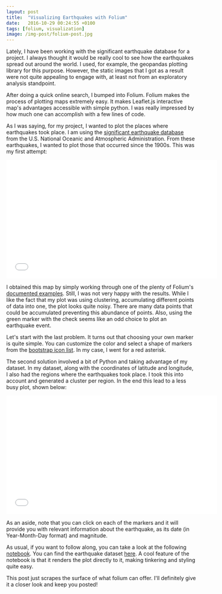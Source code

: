 ```yaml
---
layout: post
title:  "Visualizing Earthquakes with Folium"
date:   2016-10-29 00:24:55 +0100
tags: [folium, visualization]
image: /img-post/folium-post.jpg
---
```


Lately, I have been working with the significant earthquake database for a project. I always thought it would be really cool to see how the earthquakes spread out around the world. I used, for example, the geopandas plotting library for this purpose. However, the static images that I got as a result were not quite appealing to engage with, at least not from an exploratory analysis standpoint.

After doing a quick online search, I bumped into Folium. Folium makes the process of plotting maps extremely easy. It makes  Leaflet.js interactive map's advantages accessible with simple python. I was really impressed by how much one can accomplish with a few lines of code.

As I was saying, for my project, I wanted to plot the places where earthquakes took place. I am using the [significant earthquake database](https://www.ngdc.noaa.gov/nndc/struts/form?t=101650&s=1&d=1) from the U.S. National Oceanic and Atmospheric Administration. From these earthquakes, I wanted to plot those that occurred since the 1900s. This was my first attempt:

<div class="map_plotting">
    <iframe src="/img-post/first_attempt.html"  height="315" width="560" allowfullscreen="" frameborder="0">
    </iframe>
</div>

I obtained this map by simply working through one of the plenty of Folium's [documented examples](https://folium.readthedocs.io/en/latest/examples.html). Still, I was not very happy with the results. While I like the fact that my plot was using clustering, accumulating different points of data into one, the plot looks quite noisy. There are many data points that could be accumulated preventing this abundance of points. Also, using the green marker with the check seems like an odd choice to plot an earthquake event.

Let's start with the last problem. It turns out that choosing your own marker is quite simple. You can customize the color and select a shape of markers from the [bootstrap icon list](http://www.w3schools.com/icons/bootstrap_icons_glyphicons.asp). In my case, I went for a red asterisk.

The second solution involved a bit of Python and taking advantage of my dataset. In my dataset, along with the coordinates of latitude and longitude, I also had the regions where the earthquakes took place. I took this into account and generated a cluster per region. In the end this lead to a less busy plot, shown below:

<div class="map_plotting">
    <iframe src="/img-post/second_attempt.html"  height="315" width="560" allowfullscreen="" frameborder="0">
    </iframe>
</div>

As an aside, note that you can click on each of the markers and it will provide you with relevant information about the earthquake, as its date (in Year-Month-Day format) and magnitude.

As usual, if you want to follow along, you can take a look at the following [notebook](https://github.com/jlcoto/visualizations/blob/master/mapping/Plotting_earthquakes%20with%20Folium.ipynb). You can find the earthquake dataset [here](https://github.com/jlcoto/Udacity/tree/master/earthquake_project). A cool feature of the notebook is that it renders the plot directly to it, making tinkering and styling quite easy.

This post just scrapes the surface of what folium can offer. I'll definitely give it a closer look and keep you posted!











